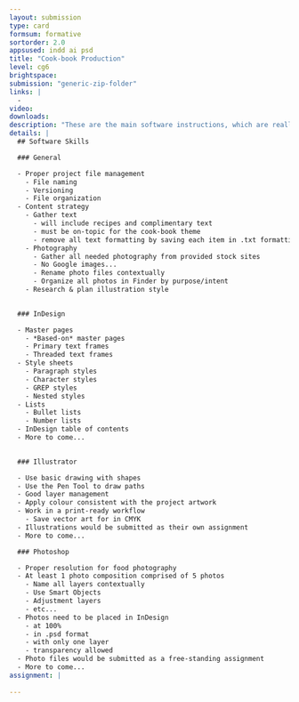```yaml
---
layout: submission
type: card
formsum: formative
sortorder: 2.0
appsused: indd ai psd
title: "Cook-book Production"
level: cg6
brightspace: 
submission: "generic-zip-folder"
links: |
  - 
video: 
downloads: 
description: "These are the main software instructions, which are really the bulk of the assessed skills."
details: |
  ## Software Skills

  ### General

  - Proper project file management
    - File naming
    - Versioning
    - File organization
  - Content strategy
    - Gather text
      - will include recipes and complimentary text
      - must be on-topic for the cook-book theme
      - remove all text formatting by saving each item in .txt formatting
    - Photography
      - Gather all needed photography from provided stock sites
      - No Google images...
      - Rename photo files contextually
      - Organize all photos in Finder by purpose/intent
    - Research & plan illustration style
        

  ### InDesign

  - Master pages
    - *Based-on* master pages
    - Primary text frames
    - Threaded text frames
  - Style sheets
    - Paragraph styles
    - Character styles
    - GREP styles
    - Nested styles
  - Lists
    - Bullet lists
    - Number lists
  - InDesign table of contents
  - More to come...
    

  ### Illustrator

  - Use basic drawing with shapes
  - Use the Pen Tool to draw paths
  - Good layer management
  - Apply colour consistent with the project artwork
  - Work in a print-ready workflow
    - Save vector art for in CMYK
  - Illustrations would be submitted as their own assignment
  - More to come...

  ### Photoshop

  - Proper resolution for food photography
  - At least 1 photo composition comprised of 5 photos
    - Name all layers contextually
    - Use Smart Objects
    - Adjustment layers
    - etc...
  - Photos need to be placed in InDesign
    - at 100%
    - in .psd format
    - with only one layer
    - transparency allowed
  - Photo files would be submitted as a free-standing assignment
  - More to come...
assignment: |
  
---
```

